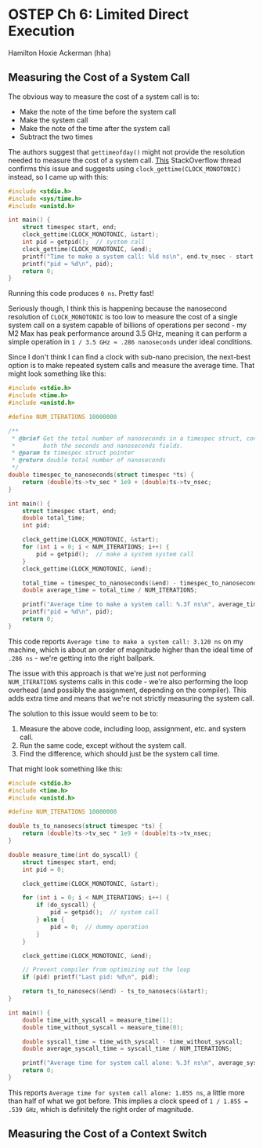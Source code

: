 # OSTEP Ch 6: Limited Direct Execution

Hamilton Hoxie Ackerman (hha)

## Measuring the Cost of a System Call

The obvious way to measure the cost of a system call is to:

- Make the note of the time before the system call
- Make the system call
- Make the note of the time after the system call
- Subtract the two times

The authors suggest that `gettimeofday()` might not provide the resolution needed to measure the cost of a system call. [This](https://stackoverflow.com/questions/5362577/c-gettimeofday-for-computing-time) StackOverflow thread confirms this issue and suggests using `clock_gettime(CLOCK_MONOTONIC)` instead, so I came up with this:

```c
#include <stdio.h>
#include <sys/time.h>
#include <unistd.h>

int main() {
    struct timespec start, end;
    clock_gettime(CLOCK_MONOTONIC, &start);
    int pid = getpid();  // system call
    clock_gettime(CLOCK_MONOTONIC, &end);
    printf("Time to make a system call: %ld ns\n", end.tv_nsec - start.tv_nsec);
    printf("pid = %d\n", pid);
    return 0;
}
```

Running this code produces `0 ns`. Pretty fast!

Seriously though, I think this is happening because the nanosecond resolution of `CLOCK_MONOTONIC` is too low to measure the cost of a single system call on a system capable of billions of operations per second - my M2 Max has peak performance around 3.5 GHz, meaning it can perform a simple operation in `1 / 3.5 GHz ≈ .286 nanoseconds` under ideal conditions.

Since I don't think I can find a clock with sub-nano precision, the next-best option is to make repeated system calls and measure the average time. That might look something like this:

```c
#include <stdio.h>
#include <time.h>
#include <unistd.h>

#define NUM_ITERATIONS 10000000

/**
 * @brief Get the total number of nanoseconds in a timespec struct, considering
 *        both the seconds and nanoseconds fields.
 * @param ts timespec struct pointer
 * @return double total number of nanoseconds
 */
double timespec_to_nanoseconds(struct timespec *ts) {
    return (double)ts->tv_sec * 1e9 + (double)ts->tv_nsec;
}

int main() {
    struct timespec start, end;
    double total_time;
    int pid;

    clock_gettime(CLOCK_MONOTONIC, &start);
    for (int i = 0; i < NUM_ITERATIONS; i++) {
        pid = getpid();  // make a system system call
    }
    clock_gettime(CLOCK_MONOTONIC, &end);

    total_time = timespec_to_nanoseconds(&end) - timespec_to_nanoseconds(&start);
    double average_time = total_time / NUM_ITERATIONS;

    printf("Average time to make a system call: %.3f ns\n", average_time);
    printf("pid = %d\n", pid);
    return 0;
}
```

This code reports `Average time to make a system call: 3.120 ns` on my machine, which is about an order of magnitude higher than the ideal time of `.286 ns` - we're getting into the right ballpark.

The issue with this approach is that we're just not performing `NUM_ITERATIONS` systems calls in this code - we're also performing the loop overhead (and possibly the assignment, depending on the compiler). This adds extra time and means that we're not strictly measuring the system call.

The solution to this issue would seem to be to:

1. Measure the above code, including loop, assignment, etc. and system call.
2. Run the same code, except without the system call.
3. Find the difference, which should just be the system call time.

That might look something like this:

```c
#include <stdio.h>
#include <time.h>
#include <unistd.h>

#define NUM_ITERATIONS 10000000

double ts_to_nanosecs(struct timespec *ts) {
    return (double)ts->tv_sec * 1e9 + (double)ts->tv_nsec;
}

double measure_time(int do_syscall) {
    struct timespec start, end;
    int pid = 0;

    clock_gettime(CLOCK_MONOTONIC, &start);

    for (int i = 0; i < NUM_ITERATIONS; i++) {
        if (do_syscall) {
            pid = getpid();  // system call
        } else {
            pid = 0;  // dummy operation
        }
    }

    clock_gettime(CLOCK_MONOTONIC, &end);

    // Prevent compiler from optimizing out the loop
    if (pid) printf("Last pid: %d\n", pid);

    return ts_to_nanosecs(&end) - ts_to_nanosecs(&start);
}

int main() {
    double time_with_syscall = measure_time(1);
    double time_without_syscall = measure_time(0);

    double syscall_time = time_with_syscall - time_without_syscall;
    double average_syscall_time = syscall_time / NUM_ITERATIONS;

    printf("Average time for system call alone: %.3f ns\n", average_syscall_time);
    return 0;
}
```

This reports `Average time for system call alone: 1.855 ns`, a little more than half of what we got before. This implies a clock speed of `1 / 1.855 = .539 GHz`, which is definitely the right order of magnitude.

## Measuring the Cost of a Context Switch
